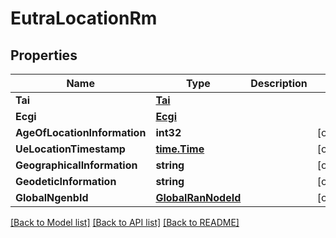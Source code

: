 # EutraLocationRm

## Properties
Name | Type | Description | Notes
------------ | ------------- | ------------- | -------------
**Tai** | [**Tai**](Tai.md) |  | 
**Ecgi** | [**Ecgi**](Ecgi.md) |  | 
**AgeOfLocationInformation** | **int32** |  | [optional] 
**UeLocationTimestamp** | [**time.Time**](time.Time.md) |  | [optional] 
**GeographicalInformation** | **string** |  | [optional] 
**GeodeticInformation** | **string** |  | [optional] 
**GlobalNgenbId** | [**GlobalRanNodeId**](GlobalRanNodeId.md) |  | [optional] 

[[Back to Model list]](../README.md#documentation-for-models) [[Back to API list]](../README.md#documentation-for-api-endpoints) [[Back to README]](../README.md)


